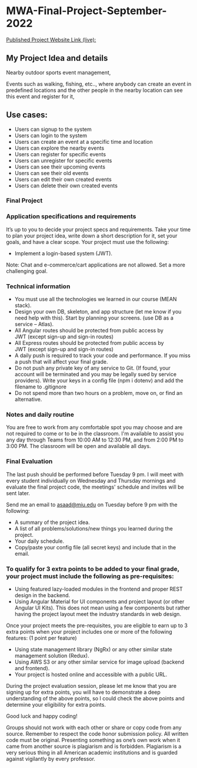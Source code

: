 # MWA-Final-Project-September-2022

[Published Project Website Link (live): ](https://maharishimwa.herokuapp.com/)
## My Project Idea and details
Nearby outdoor sports event management,

Events such as walking, fishing, etc.., where anybody can create an event in predefined locations and the other people in the nearby location can see this event and register for it, 

## Use cases:
* Users can signup to the system
* Users can login to the system
* Users can create an event at a specific time and location
* Users can explore the nearby events
* Users can register for specific events 
* Users can unregister for specific events 
* Users can see their upcoming events 
* Users can see their old events
* Users can edit their own created events
* Users can delete their own created events

### Final Project
### Application specifications and requirements
It’s up to you to decide your project specs and requirements. Take your time to plan your project idea, write down a short description for it, set your goals, and have a clear scope. Your project must use the following:  
* Implement a login-based system (JWT).  
  
Note: Chat and e-commerce/cart applications are not allowed. Set a more challenging goal.
  
### Technical information
* You must use all the technologies we learned in our course (MEAN stack).
* Design your own DB, skeleton, and app structure (let me know if you need help with this). Start by planning your screens. (use DB as a service – Atlas).
* All Angular routes should be protected from public access by JWT (except sign-up and sign-in routes)
* All Express routes should be protected from public access by JWT (except sign-up and sign-in routes)
* A daily push is required to track your code and performance. If you miss a push that will affect your final grade.
* Do not push any private key of any service to Git. (If found, your account will be terminated and you may be legally sued by service providers). Write your keys in a config file (npm i dotenv) and add the filename to .gitignore
* Do not spend more than two hours on a problem, move on, or find an alternative.
  
### Notes and daily routine
You are free to work from any comfortable spot you may choose and are not required to come or to be in the classroom. I'm available to assist you any day through Teams from 10:00 AM to 12:30 PM, and from 2:00 PM to 3:00 PM. The classroom will be open and available all days.
    
### Final Evaluation
The last push should be performed before Tuesday 9 pm. I will meet with every student individually on Wednesday and Thursday mornings and evaluate the final project code, the meetings' schedule and invites will be sent later. 
  
Send me an email to asaad@miu.edu on Tuesday before 9 pm with the following:
* A summary of the project idea.
* A list of all problems/solutions/new things you learned during the project. 
* Your daily schedule.
* Copy/paste your config file (all secret keys) and include that in the email.
  
### To qualify for 3 extra points to be added to your final grade, your project must include the following as pre-requisites:
* Using featured lazy-loaded modules in the frontend and proper REST design in the backend.
* Using Angular Material for UI components and project layout (or other Angular UI Kits). This does not mean using a few components but rather having the project layout meet the industry standards in web design.
  
Once your project meets the pre-requisites, you are eligible to earn up to 3 extra points when your project includes one or more of the following features: (1 point per feature)
* Using state management library (NgRx) or any other similar state management solution (Redux).
* Using AWS S3 or any other similar service for image upload (backend and frontend).
* Your project is hosted online and accessible with a public URL.
  
During the project evaluation session, please let me know that you are signing up for extra points, you will have to demonstrate a deep understanding of the above points, so I could check the above points and determine your eligibility for extra points.
  
Good luck and happy coding!
  
Groups should not work with each other or share or copy code from any source. Remember to respect the code honor submission policy. All written code must be original. Presenting something as one’s own work when it came from another source is plagiarism and is forbidden. Plagiarism is a very serious thing in all American academic institutions and is guarded against vigilantly by every professor. 

